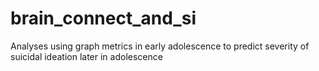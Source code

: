 # brain_connect_and_si
Analyses using graph metrics in early adolescence to predict severity of suicidal ideation later in adolescence